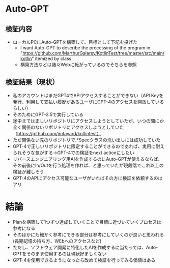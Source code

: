 # Auto-GPT
## 検証内容
* ローカルPCにAuto-GPTを構築して、目標として下記を投げた
    * I want Auto-GPT to describe the processing of the program in "https://github.com/MarthurGalarsy/KotlinTest/tree/master/src/main/kotlin" itemized by class.
    * 構築方法などは諸々Webに転がっているのでそちらを参照
## 検証結果（現状）
* 私のアカウントはまだGPT4でAPIアクセスすることができない（API Keyを発行、利用して支払い履歴があるユーザにGPT-4のアクセスを開放しているらしい）
* そのためにGPT-3.5で実行している
* 途中までは正しいリポジトリにアクセスしようとしていたが、いつの間にか全く関係のないリポジトリにアクセスしようとしていた（https://github.com/jmfayard/kotlintest）
* ただ関係ない先のリポジトリで.*Specクラスの洗い出しには成功していた
* GPT-4で正しいリポジトリに限定することができるのであれば、実用に耐えられそうな気がする→GPT-4での検証をnext actionにしたい
* リバースエンジニアリング用AIを作成するのにAuto-GPTが使えるならば、その前後にIn/Outを行う処理を作れば、と思っていたが現段階でこれ以上の検証が難しそう
* GPT-4のAPIにアクセス可能なユーザがいればその方に検証を依頼するのはアリ
# 結論
* Planを構築して1つずつ達成していくことで目標に近づいていくプロセスは参考になる
* そのほかにも細かく参考にできる部分は参考にしていくのが良いと思われる(長期記憶の持ち方、WEbへのアクセスなど)
* ただし、ソフトウェア開発に特化したAIを作成するに当たっては、Auto-GPTをそのまま使用するのは現状好ましくない
* GPT-4を使用できるようになったら改めて検証を行ってみる価値はある

